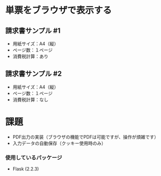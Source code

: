 # 単票をブラウザで表示する

## 請求書サンプル #1
* 用紙サイズ：A4（縦）
* ページ数：１ページ
* 消費税計算：あり

## 請求書サンプル #2
* 用紙サイズ：A4（縦）
* ページ数：１ページ
* 消費税計算：なし

# 課題
* PDF出力の実装（ブラウザの機能でPDFは可能ですが、操作が煩雑です）
* 入力データの自動保存（クッキー使用時のみ）

### 使用しているパッケージ
* Flask (2.2.3)
